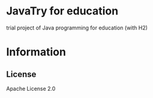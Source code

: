 JavaTry for education
======================
trial project of Java programming for education (with H2)

# Information
## License
Apache License 2.0

